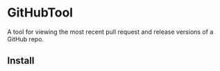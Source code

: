 # GitHubTool

A tool for viewing the most recent pull request and release versions of a GitHub repo.

## Install